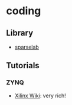 # coding

## Library

- [sparselab](http://sparselab.stanford.edu/)



## Tutorials

### ZYNQ

- [Xilinx Wiki](https://xilinx-wiki.atlassian.net/wiki/spaces/A/overview): very rich!



